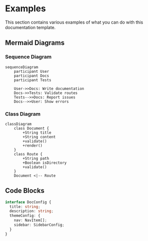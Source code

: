 # Examples

This section contains various examples of what you can do with this documentation template.

## Mermaid Diagrams

### Sequence Diagram

```mermaid
sequenceDiagram
    participant User
    participant Docs
    participant Tests

    User->>Docs: Write documentation
    Docs->>Tests: Validate routes
    Tests-->>Docs: Report issues
    Docs-->>User: Show errors
```

### Class Diagram

<FullscreenDiagram>

```mermaid
classDiagram
    class Document {
        +String title
        +String content
        +validate()
        +render()
    }
    class Route {
        +String path
        +Boolean isDirectory
        +validate()
    }
    Document <|-- Route
```
</FullscreenDiagram>

## Code Blocks

```typescript
interface DocConfig {
  title: string;
  description: string;
  themeConfig: {
    nav: NavItem[];
    sidebar: SidebarConfig;
  }
}
```
